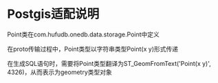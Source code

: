 # Postgis适配说明
Point类在com.hufudb.onedb.data.storage.Point中定义

在proto传输过程中，Point类型以字符串类型Point(x y)形式传递

在生成SQL语句时，需要将Point类型翻译为ST_GeomFromText('Point(x y)', 4326)，从而表示为geometry类型对象